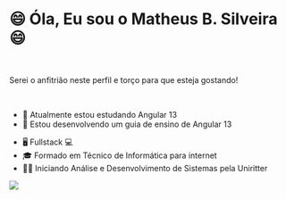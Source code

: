  <div>
 <h1>😄 Óla, Eu sou o Matheus B. Silveira 😄</h1> 
 <br>
 <p>Serei o anfitrião neste perfil e torço para que esteja gostando!</p>
 <br>
 </div>
 
 <div>
  <ul>
    <li>🌱 Atualmente estou estudando Angular 13</li>
    <li>👯 Estou desenvolvendo um guia de ensino de Angular 13</li>
  </ul>
 </div>
 
 <div>
  <ul>
    <li> 🖥️ Fullstack 💻 </li>
    <li> 🎓 Formado em Técnico de Informática para internet </li>
    <li> 👨‍🎓 Iniciando Análise e Desenvolvimento de Sistemas pela Uniritter </li>
  </ul>
 </div>

<div>
 <p align="start">
  <a href="https://skillicons.dev">
    <img src="https://skillicons.dev/icons?i=js,react,py,css,php,nodejs,selenium,ps,vscode,postman,linkedin,github" />
  </a>
</p>
</div>

